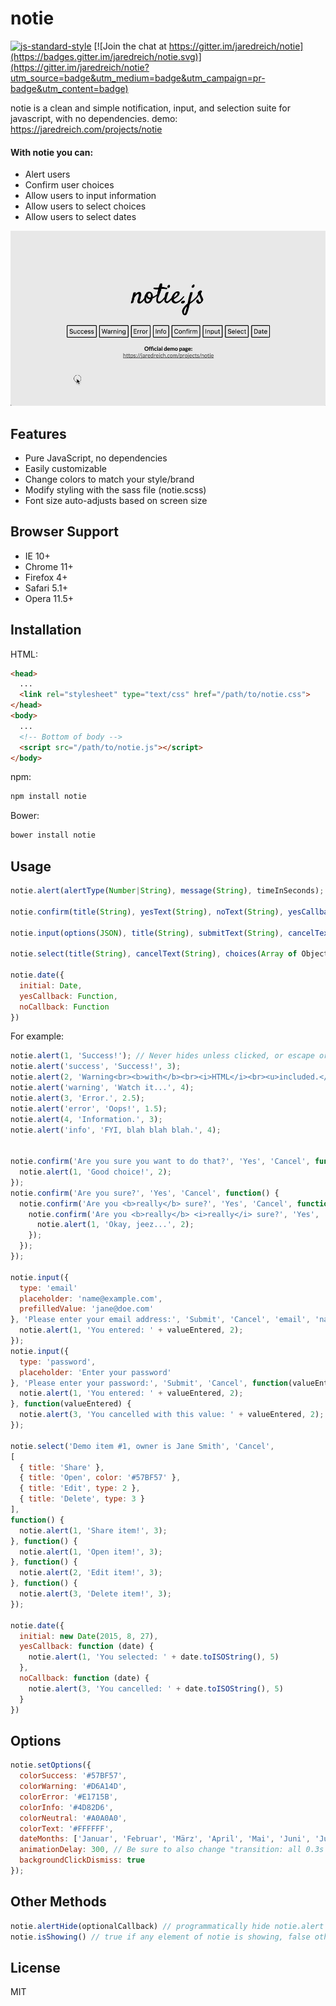 # notie

[![js-standard-style](https://img.shields.io/badge/code%20style-standard-brightgreen.svg)](http://standardjs.com/)
[![Join the chat at https://gitter.im/jaredreich/notie](https://badges.gitter.im/jaredreich/notie.svg)](https://gitter.im/jaredreich/notie?utm_source=badge&utm_medium=badge&utm_campaign=pr-badge&utm_content=badge)

notie is a clean and simple notification, input, and selection suite for javascript, with no dependencies.
demo: https://jaredreich.com/projects/notie

#### With notie you can:
* Alert users
* Confirm user choices
* Allow users to input information
* Allow users to select choices
* Allow users to select dates

![Alt text](/demo.gif?raw=true "Demo")

## Features

* Pure JavaScript, no dependencies
* Easily customizable
* Change colors to match your style/brand
* Modify styling with the sass file (notie.scss)
* Font size auto-adjusts based on screen size

## Browser Support

* IE 10+
* Chrome 11+
* Firefox 4+
* Safari 5.1+
* Opera 11.5+

## Installation

HTML:
```html
<head>
  ...
  <link rel="stylesheet" type="text/css" href="/path/to/notie.css">
</head>
<body>
  ...
  <!-- Bottom of body -->
  <script src="/path/to/notie.js"></script>
</body>
```

npm:
```bash
npm install notie
```

Bower:
```bash
bower install notie
```


## Usage

```javascript
notie.alert(alertType(Number|String), message(String), timeInSeconds);

notie.confirm(title(String), yesText(String), noText(String), yesCallback(Function), noCallbackOptional(Function));

notie.input(options(JSON), title(String), submitText(String), cancelText(String), submitCallback(Function), cancelCallbackOptional(Function));

notie.select(title(String), cancelText(String), choices(Array of Objects) /*, callback1(Function), callback2(Function), ... */);

notie.date({
  initial: Date,
  yesCallback: Function,
  noCallback: Function
})
```
For example:
```javascript
notie.alert(1, 'Success!'); // Never hides unless clicked, or escape or enter is pressed
notie.alert('success', 'Success!', 3);
notie.alert(2, 'Warning<br><b>with</b><br><i>HTML</i><br><u>included.</u>', 2); // Hides after 2 seconds
notie.alert('warning', 'Watch it...', 4);
notie.alert(3, 'Error.', 2.5);
notie.alert('error', 'Oops!', 1.5);
notie.alert(4, 'Information.', 3);
notie.alert('info', 'FYI, blah blah blah.', 4);


notie.confirm('Are you sure you want to do that?', 'Yes', 'Cancel', function() {
  notie.alert(1, 'Good choice!', 2);
});
notie.confirm('Are you sure?', 'Yes', 'Cancel', function() {
  notie.confirm('Are you <b>really</b> sure?', 'Yes', 'Cancel', function() {
    notie.confirm('Are you <b>really</b> <i>really</i> sure?', 'Yes', 'Cancel', function() {
      notie.alert(1, 'Okay, jeez...', 2);
    });
  });
});

notie.input({
  type: 'email'
  placeholder: 'name@example.com',
  prefilledValue: 'jane@doe.com'
}, 'Please enter your email address:', 'Submit', 'Cancel', 'email', 'name@example.com', function(valueEntered) {
  notie.alert(1, 'You entered: ' + valueEntered, 2);
});
notie.input({
  type: 'password',
  placeholder: 'Enter your password'
}, 'Please enter your password:', 'Submit', 'Cancel', function(valueEntered) {
  notie.alert(1, 'You entered: ' + valueEntered, 2);
}, function(valueEntered) {
  notie.alert(3, 'You cancelled with this value: ' + valueEntered, 2);
});

notie.select('Demo item #1, owner is Jane Smith', 'Cancel',
[
  { title: 'Share' },
  { title: 'Open', color: '#57BF57' },
  { title: 'Edit', type: 2 },
  { title: 'Delete', type: 3 }
],
function() {
  notie.alert(1, 'Share item!', 3);
}, function() {
  notie.alert(1, 'Open item!', 3);
}, function() {
  notie.alert(2, 'Edit item!', 3);
}, function() {
  notie.alert(3, 'Delete item!', 3);
});

notie.date({
  initial: new Date(2015, 8, 27),
  yesCallback: function (date) {
    notie.alert(1, 'You selected: ' + date.toISOString(), 5)
  },
  noCallback: function (date) {
    notie.alert(3, 'You cancelled: ' + date.toISOString(), 5)
  }
})
```

## Options
```javascript
notie.setOptions({
  colorSuccess: '#57BF57',
  colorWarning: '#D6A14D',
  colorError: '#E1715B',
  colorInfo: '#4D82D6',
  colorNeutral: '#A0A0A0',
  colorText: '#FFFFFF',
  dateMonths: ['Januar', 'Februar', 'März', 'April', 'Mai', 'Juni', 'Juli', 'August', 'September', 'Oktober', 'November', 'Dezember'], // For other languages
  animationDelay: 300, // Be sure to also change "transition: all 0.3s ease" variable in .scss file
  backgroundClickDismiss: true
});
```

## Other Methods
```javascript
notie.alertHide(optionalCallback) // programmatically hide notie.alert with an optional callback function
notie.isShowing() // true if any element of notie is showing, false otherwise
```

## License
MIT
